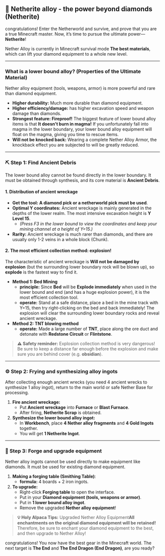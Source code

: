 ## 👑 Netherite alloy - the power beyond diamonds (Netherite)



congratulations! Enter the Netherworld and survive, and prove that you are a true Minecraft master. Now, it’s time to pursue the ultimate power—**Netherite**!

Nether Alloy is currently in Minecraft survival mode **The best materials**, which can lift your diamond equipment to a whole new level.

------



### What is a lower bound alloy? (Properties of the Ultimate Material)



Nether alloy equipment (tools, weapons, armor) is more powerful and rare than diamond equipment.

- **Higher durability:** Much more durable than diamond equipment.
- **Higher efficiency/damage:** has higher excavation speed and weapon damage than diamonds.
- **Strongest feature: Fireproof!** The biggest feature of lower bound alloy items is that **It doesn't burn in magma!** If you unfortunately fall into magma in the lower boundary, your lower bound alloy equipment will float on the magma, giving you time to rescue items.
- **Will not be knocked back:** Wearing a complete Nether Alloy Armor, the knockback effect you are subjected to will be greatly reduced.

------



### ⛏️ Step 1: Find Ancient Debris



The lower bound alloy cannot be found directly in the lower boundary. It must be obtained through synthesis, and its core material is **Ancient Debris**.



#### 1. Distribution of ancient wreckage



- **Get the tool:** **A diamond pick or a netherworld pick must be used**.
- **Optimal Y coordinates:** Ancient wreckage is mainly generated in the depths of the lower realm. The most intensive excavation height is **Y Level 15**.
  - *(Press F3 in the lower bound to view the coordinates and keep your mining channel at a height of Y=15.)*
- **Rarity:** Ancient wreckage is much rarer than diamonds, and there are usually only 1-2 veins in a whole block (Chunk).



#### 2. The most efficient collection method: explosion!



The characteristic of ancient wreckage is **Will not be damaged by explosion** (but the surrounding lower boundary rock will be blown up), so **explode** is the fastest way to find it.

- **Method 1: Bed Mining**
  - **principle:** Since **Bed** will be **Explode immediately** when used in the lower bound and end (and has a huge explosion power), it is the most efficient collection tool.
  - **operate:** Stand at a safe distance, place a bed in the mine track with Y=15, then try right-clicking on the bed and back immediately! The explosion will clear the surrounding lower boundary rocks and reveal ancient wreckage.
- **Method 2: TNT blowing method**
  - **operate:** Made a large number of **TNT**, place along the ore duct and detonate with **Redstone Circuit** or **Flintstone**.

> **⚠️ Safety reminder:** Explosion collection method is very dangerous! Be sure to keep a distance far enough before the explosion and make sure you are behind cover (e.g. **obsidian**).

------



### ⚙️ Step 2: Frying and synthesizing alloy ingots



After collecting enough ancient wrecks (you need 4 ancient wrecks to synthesize 1 alloy ingot), return to the main world or safe Nether Base for processing.

1. **Fire ancient wreckage:**
   - Put **Ancient wreckage** into **Furnace** or **Blast Furnace**.
   - After firing, **Netherite Scrap** is obtained.
2. **Synthesize the lower bound alloy ingot:**
   - In **Workbench**, place **4 Nether alloy fragments** and **4 Gold Ingots** together.
   - You will get **1 Netherite Ingot**.

------



### 🔨 Step 3: Forge and upgrade equipment



Nether alloy ingots cannot be used directly to make equipment like diamonds. It must be used for existing diamond equipment.

1. **Making a forging table (Smithing Table)**:
   - **formula:** 4 boards + 2 iron ingots.
2. **To upgrade:**
   - Right-click **Forging table** to open the interface.
   - Put in your **Diamond equipment (tools, weapons or armor)**.
   - Put in **1 lower bound alloy ingot**.
   - Remove the upgraded **Nether alloy equipment**!

> **💡 Holy Alpaca Tips:** Upgraded Nether Alloy Equipment**All enchantments on the original diamond equipment will be retained!** Therefore, be sure to enchant your diamond equipment to the best, and then upgrade to Nether Alloy!

congratulations! You now have the best gear in the Minecraft world. The next target is **The End** and **The End Dragon (End Dragon)**, are you ready?
